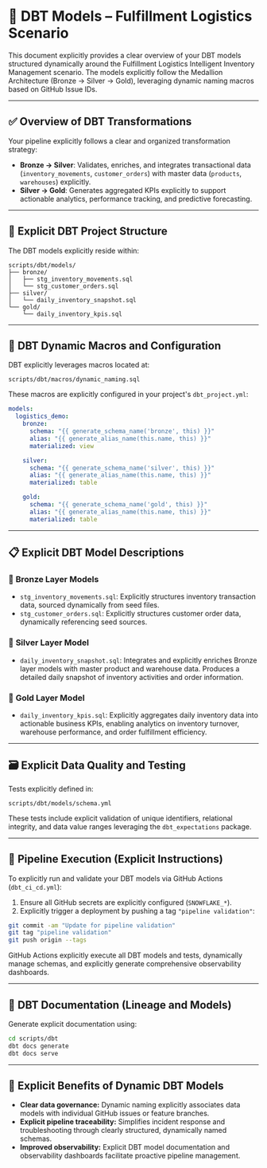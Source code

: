 # 🚀 **DBT Models – Fulfillment Logistics Scenario**

This document explicitly provides a clear overview of your DBT models structured dynamically around the Fulfillment Logistics Intelligent Inventory Management scenario. The models explicitly follow the Medallion Architecture (Bronze → Silver → Gold), leveraging dynamic naming macros based on GitHub Issue IDs.

---

## ✅ **Overview of DBT Transformations**

Your pipeline explicitly follows a clear and organized transformation strategy:

* **Bronze → Silver**: Validates, enriches, and integrates transactional data (`inventory_movements`, `customer_orders`) with master data (`products`, `warehouses`) explicitly.
* **Silver → Gold**: Generates aggregated KPIs explicitly to support actionable analytics, performance tracking, and predictive forecasting.

---

## 📂 **Explicit DBT Project Structure**

The DBT models explicitly reside within:

```
scripts/dbt/models/
├── bronze/
│   ├── stg_inventory_movements.sql
│   └── stg_customer_orders.sql
├── silver/
│   └── daily_inventory_snapshot.sql
└── gold/
    └── daily_inventory_kpis.sql
```

---

## 🔗 **DBT Dynamic Macros and Configuration**

DBT explicitly leverages macros located at:

```
scripts/dbt/macros/dynamic_naming.sql
```

These macros are explicitly configured in your project's `dbt_project.yml`:

```yaml
models:
  logistics_demo:
    bronze:
      schema: "{{ generate_schema_name('bronze', this) }}"
      alias: "{{ generate_alias_name(this.name, this) }}"
      materialized: view

    silver:
      schema: "{{ generate_schema_name('silver', this) }}"
      alias: "{{ generate_alias_name(this.name, this) }}"
      materialized: table

    gold:
      schema: "{{ generate_schema_name('gold', this) }}"
      alias: "{{ generate_alias_name(this.name, this) }}"
      materialized: table
```

---

## 📋 **Explicit DBT Model Descriptions**

### 🔹 **Bronze Layer Models**

* `stg_inventory_movements.sql`: Explicitly structures inventory transaction data, sourced dynamically from seed files.
* `stg_customer_orders.sql`: Explicitly structures customer order data, dynamically referencing seed sources.

### 🔹 **Silver Layer Model**

* `daily_inventory_snapshot.sql`: Integrates and explicitly enriches Bronze layer models with master product and warehouse data. Produces a detailed daily snapshot of inventory activities and order information.

### 🔹 **Gold Layer Model**

* `daily_inventory_kpis.sql`: Explicitly aggregates daily inventory data into actionable business KPIs, enabling analytics on inventory turnover, warehouse performance, and order fulfillment efficiency.

---

## 🗃️ **Explicit Data Quality and Testing**

Tests explicitly defined in:

```
scripts/dbt/models/schema.yml
```

These tests include explicit validation of unique identifiers, relational integrity, and data value ranges leveraging the `dbt_expectations` package.

---

## 🚦 **Pipeline Execution (Explicit Instructions)**

To explicitly run and validate your DBT models via GitHub Actions (`dbt_ci_cd.yml`):

1. Ensure all GitHub secrets are explicitly configured (`SNOWFLAKE_*`).
2. Explicitly trigger a deployment by pushing a tag `"pipeline validation"`:

```bash
git commit -am "Update for pipeline validation"
git tag "pipeline validation"
git push origin --tags
```

GitHub Actions explicitly execute all DBT models and tests, dynamically manage schemas, and explicitly generate comprehensive observability dashboards.

---

## 📖 **DBT Documentation (Lineage and Models)**

Generate explicit documentation using:

```bash
cd scripts/dbt
dbt docs generate
dbt docs serve
```

---

## 🎯 **Explicit Benefits of Dynamic DBT Models**

* **Clear data governance:** Dynamic naming explicitly associates data models with individual GitHub issues or feature branches.
* **Explicit pipeline traceability:** Simplifies incident response and troubleshooting through clearly structured, dynamically named schemas.
* **Improved observability:** Explicit DBT model documentation and observability dashboards facilitate proactive pipeline management.
